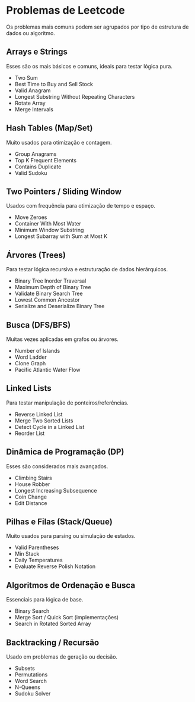 # Problemas de Leetcode

Os problemas mais comuns podem ser agrupados por tipo de estrutura de dados ou algoritmo.


## Arrays e Strings

Esses são os mais básicos e comuns, ideais para testar lógica pura.

- Two Sum
- Best Time to Buy and Sell Stock
- Valid Anagram
- Longest Substring Without Repeating Characters
- Rotate Array
- Merge Intervals


## Hash Tables (Map/Set)

Muito usados para otimização e contagem.

- Group Anagrams
- Top K Frequent Elements
- Contains Duplicate
- Valid Sudoku


## Two Pointers / Sliding Window

Usados com frequência para otimização de tempo e espaço.

- Move Zeroes
- Container With Most Water
- Minimum Window Substring
- Longest Subarray with Sum at Most K


## Árvores (Trees)

Para testar lógica recursiva e estruturação de dados hierárquicos.

- Binary Tree Inorder Traversal
- Maximum Depth of Binary Tree
- Validate Binary Search Tree
- Lowest Common Ancestor
- Serialize and Deserialize Binary Tree


## Busca (DFS/BFS)

Muitas vezes aplicadas em grafos ou árvores.

- Number of Islands
- Word Ladder
- Clone Graph
- Pacific Atlantic Water Flow


## Linked Lists

Para testar manipulação de ponteiros/referências.

- Reverse Linked List
- Merge Two Sorted Lists
- Detect Cycle in a Linked List
- Reorder List


## Dinâmica de Programação (DP)

Esses são considerados mais avançados.

- Climbing Stairs
- House Robber
- Longest Increasing Subsequence
- Coin Change
- Edit Distance


## Pilhas e Filas (Stack/Queue)

Muito usados para parsing ou simulação de estados.

- Valid Parentheses
- Min Stack
- Daily Temperatures
- Evaluate Reverse Polish Notation


## Algoritmos de Ordenação e Busca

Essenciais para lógica de base.

- Binary Search
- Merge Sort / Quick Sort (implementações)
- Search in Rotated Sorted Array


## Backtracking / Recursão

Usado em problemas de geração ou decisão.

- Subsets
- Permutations
- Word Search
- N-Queens
- Sudoku Solver
